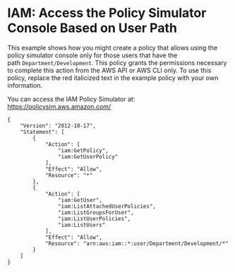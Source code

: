 # IAM: Access the Policy Simulator Console Based on User Path<a name="reference_policies_examples_iam_policy-sim-path-console"></a>

This example shows how you might create a policy that allows using the policy simulator console only for those users that have the path `Department/Development`\. This policy grants the permissions necessary to complete this action from the AWS API or AWS CLI only\. To use this policy, replace the red italicized text in the example policy with your own information\.

You can access the IAM Policy Simulator at: [https://policysim\.aws\.amazon\.com/](https://policysim.aws.amazon.com/)

```
{
    "Version": "2012-10-17",
    "Statement": [
        {
            "Action": [
                "iam:GetPolicy",
                "iam:GetUserPolicy"
            ],
            "Effect": "Allow",
            "Resource": "*"
        },
        {
            "Action": [
                "iam:GetUser",
                "iam:ListAttachedUserPolicies",
                "iam:ListGroupsForUser",
                "iam:ListUserPolicies",
                "iam:ListUsers"
            ],
            "Effect": "Allow",
            "Resource": "arn:aws:iam::*:user/Department/Development/*"
        }
    ]
}
```